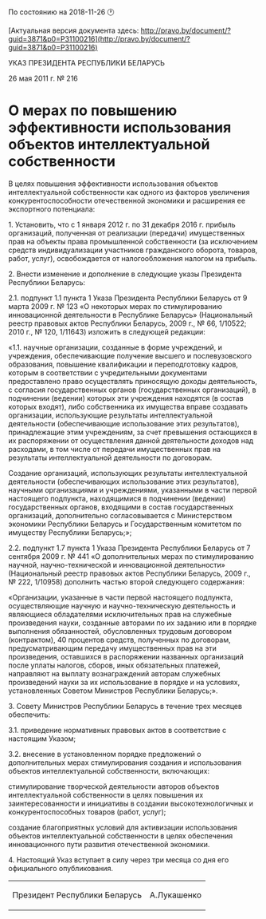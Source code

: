 По состоянию на 2018-11-26 &#x1F550;

[Актуальная версия документа здесь: http://pravo.by/document/?guid=3871&p0=P31100216](http://pravo.by/document/?guid=3871&p0=P31100216)

<p>УКАЗ ПРЕЗИДЕНТА РЕСПУБЛИКИ БЕЛАРУСЬ</p>
<p>26 мая 2011 г. № 216</p>
<h1>О мерах по повышению эффективности использования объектов интеллектуальной собственности</h1>
<p>В целях повышения эффективности использования объектов интеллектуальной собственности как одного из факторов увеличения конкурентоспособности отечественной экономики и расширения ее экспортного потенциала:</p>
<p>1. Установить, что с 1 января 2012 г. по 31 декабря 2016 г. прибыль организаций, полученная от реализации (передачи) имущественных прав на объекты права промышленной собственности (за исключением средств индивидуализации участников гражданского оборота, товаров, работ, услуг), освобождается от налогообложения налогом на прибыль.</p>
<p>2. Внести изменение и дополнение в следующие указы Президента Республики Беларусь:</p>
<p>2.1. подпункт 1.1 пункта 1 Указа Президента Республики Беларусь от 9 марта 2009 г. № 123 «О некоторых мерах по стимулированию инновационной деятельности в Республике Беларусь» (Национальный реестр правовых актов Республики Беларусь, 2009 г., № 66, 1/10522; 2010 г., № 120, 1/11643) изложить в следующей редакции:</p>
<p>«1.1. научные организации, созданные в форме учреждений, и учреждения, обеспечивающие получение высшего и послевузовского образования, повышение квалификации и переподготовку кадров, которым в соответствии с учредительными документами предоставлено право осуществлять приносящую доходы деятельность, с согласия государственных органов (государственных организаций), в подчинении (ведении) которых эти учреждения находятся (в состав которых входят), либо собственника их имущества вправе создавать организации, использующие результаты интеллектуальной деятельности (обеспечивающие использование этих результатов), принадлежащие этим учреждениям, за счет превышения остающихся в их распоряжении от осуществления данной деятельности доходов над расходами, в том числе от передачи имущественных прав на результаты интеллектуальной деятельности по договорам.</p>
<p>Создание организаций, использующих результаты интеллектуальной деятельности (обеспечивающих использование этих результатов), научными организациями и учреждениями, указанными в части первой настоящего подпункта, находящимися в подчинении (ведении) государственных органов, входящими в состав государственных организаций, дополнительно согласовывается с Министерством экономики Республики Беларусь и Государственным комитетом по имуществу Республики Беларусь;»;</p>
<p>2.2. подпункт 1.7 пункта 1 Указа Президента Республики Беларусь от 7 сентября 2009 г. № 441 «О дополнительных мерах по стимулированию научной, научно-технической и инновационной деятельности» (Национальный реестр правовых актов Республики Беларусь, 2009 г., № 222, 1/10958) дополнить частью второй следующего содержания:</p>
<p>«Организации, указанные в части первой настоящего подпункта, осуществляющие научную и научно-техническую деятельность и являющиеся обладателями исключительных прав на служебные произведения науки, созданные авторами по их заданию или в порядке выполнения обязанностей, обусловленных трудовым договором (контрактом), 40 процентов средств, полученных по договорам, предусматривающим передачу имущественных прав на эти произведения, оставшихся в распоряжении названных организаций после уплаты налогов, сборов, иных обязательных платежей, направляют на выплату вознаграждений авторам служебных произведений науки за их использование в порядке и на условиях, установленных Советом Министров Республики Беларусь;».</p>
<p>3. Совету Министров Республики Беларусь в течение трех месяцев обеспечить:</p>
<p>3.1. приведение нормативных правовых актов в соответствие с настоящим Указом;</p>
<p>3.2. внесение в установленном порядке предложений о дополнительных мерах стимулирования создания и использования объектов интеллектуальной собственности, включающих:</p>
<p>стимулирование творческой деятельности авторов объектов интеллектуальной собственности в целях повышения их заинтересованности и инициативы в создании высокотехнологичных и конкурентоспособных товаров (работ, услуг);</p>
<p>создание благоприятных условий для активизации использования объектов интеллектуальной собственности в целях обеспечения инновационного пути развития отечественной экономики.</p>
<p>4. Настоящий Указ вступает в силу через три месяца со дня его официального опубликования.</p>
<p></p>
<table><tr>
<td><p>Президент Республики Беларусь</p></td>
<td><p>А.Лукашенко</p></td>
</tr></table>
<p></p>